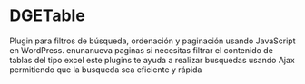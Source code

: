 # DGETable
Plugin para filtros de búsqueda, ordenación y paginación usando JavaScript en WordPress.
enunanueva paginas si necesitas filtrar el contenido de tablas del tipo excel este plugins te ayuda a realizar busquedas usando Ajax permitiendo que la busqueda sea eficiente y rápida
